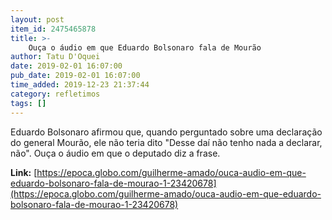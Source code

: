 ```yaml
---
layout: post
item_id: 2475465878
title: >-
    Ouça o áudio em que Eduardo Bolsonaro fala de Mourão
author: Tatu D'Oquei
date: 2019-02-01 16:07:00
pub_date: 2019-02-01 16:07:00
time_added: 2019-12-23 21:37:44
category: refletimos
tags: []
---
```


Eduardo Bolsonaro afirmou que, quando perguntado sobre uma declaração do general Mourão, ele não teria dito "Desse daí não tenho nada a declarar, não". Ouça o áudio em que o deputado diz a frase.

**Link:** [https://epoca.globo.com/guilherme-amado/ouca-audio-em-que-eduardo-bolsonaro-fala-de-mourao-1-23420678](https://epoca.globo.com/guilherme-amado/ouca-audio-em-que-eduardo-bolsonaro-fala-de-mourao-1-23420678)

